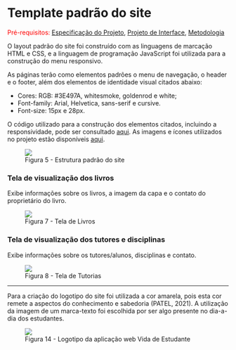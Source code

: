 # Template padrão do site

<span style="color:red">Pré-requisitos: <a href="https://github.com/ICEI-PUC-Minas-PMV-ADS/pmv-ads-2022-1-e1-proj-web-t3-vida-de-estudante/blob/main/docs/02-Especificação%20do%20Projeto.md"> Especificação do Projeto</a></span>, <a href="https://github.com/ICEI-PUC-Minas-PMV-ADS/pmv-ads-2022-1-e1-proj-web-t3-vida-de-estudante/blob/main/docs/04-Projeto%20de%20Interface.md"> Projeto de Interface</a>, <a href="https://github.com/ICEI-PUC-Minas-PMV-ADS/pmv-ads-2022-1-e1-proj-web-t3-vida-de-estudante/blob/main/docs/03-Metodologia.md"> Metodologia</a>


O layout padrão do site foi construído com as linguagens de marcação HTML e CSS, e a linguagem de programação JavaScript foi utilizada para a construção do menu responsivo.

As páginas terão como elementos padrões o menu de navegação, o header e o footer, além dos elementos de identidade visual citados abaixo:

<ul>
<li>Cores: RGB: #3E497A, whitesmoke, goldenrod e white;</li>
<li>Font-family: Arial, Helvetica, sans-serif e cursive.</li>
<li>Font-size: 15px e 28px. </li>
</ul>
  
O código utilizado para a construção dos elementos citados, incluindo a responsividade, pode ser consultado <a href="https://github.com/ICEI-PUC-Minas-PMV-ADS/pmv-ads-2022-1-e1-proj-web-t3-vida-de-estudante/tree/main/src">aqui</a>. As imagens e ícones utilizados no projeto estão disponíveis <a href="https://github.com/ICEI-PUC-Minas-PMV-ADS/pmv-ads-2022-1-e1-proj-web-t3-vida-de-estudante/tree/main/docs/img">aqui</a>.

<figure> 
  <img src="https://user-images.githubusercontent.com/100447878/164074128-7b006e50-8621-4964-b0fd-07a90e626673.png">
    <figcaption>Figura 5 - Estrutura padrão do site
</figure> 

<h3><b>Tela de visualização dos livros</b></h3>
<p>Exibe informações sobre os livros, a imagem da capa e o contato do proprietário do livro.</p>
<figure> 
  <img src="https://user-images.githubusercontent.com/81182674/167680178-5869794e-1133-4dbd-aed9-31eef5c54d50.png">
  <figcaption> Figura 7 - Tela de Livros
</figure> 

<h3><b>Tela de visualização dos tutores e disciplinas</b></h3>
<p>Exibe informações sobre os tutores/alunos, disciplinas e contato.</p>
<figure> 
  <img src="https://user-images.githubusercontent.com/81182674/167681053-7715d698-610b-4717-8eca-79484ca4f596.png">
  <figcaption>Figura 8 - Tela de Tutorias      
</figure> 
<hr>
  
<p>Para a criação do logotipo do site foi utilizada a cor amarela, pois esta cor remete a aspectos do conhecimento e sabedoria (PATEL, 2021). A utilização da imagem de um marca-texto foi escolhida por ser algo presente no dia-a-dia dos estudantes.</p>

<figure> 
  <img src="https://github.com/ICEI-PUC-Minas-PMV-ADS/pmv-ads-2022-1-e1-proj-web-t3-vida-de-estudante/blob/main/docs/img/Marca-texto.png?raw=true">
    <figcaption>Figura 14 - Logotipo da aplicação web Vida de Estudante
</figure> 
